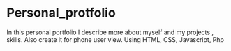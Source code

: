 # Personal_protfolio
In this personal portfolio I describe more about myself and my projects , skills. Also create it for phone user view. Using HTML, CSS, Javascript, Php
